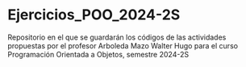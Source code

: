# Ejercicios_POO_2024-2S
Repositorio en el que se guardarán los códigos de las actividades propuestas por el profesor Arboleda Mazo Walter Hugo para el curso Programación Orientada a Objetos, semestre 2024-2S
